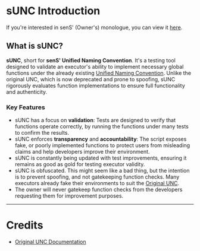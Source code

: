 # sUNC Introduction

If you're interested in senS' (Owner's) monologue, you can view it [here](./README-condensed.md).

## What is sUNC? 

**sUNC**, short for **senS' Unified Naming Convention**. It's a testing tool designed to validate an executor's ability to implement necessary global functions under the already existing [Unified Naming Convention](https://github.com/unified-naming-convention/NamingStandard/tree/main). Unlike the original UNC, which is now deprecated and prone to spoofing, sUNC rigorously evaluates function implementations to ensure full functionality and authenticity.

### Key Features

- sUNC has a focus on **validation**: Tests are designed to verify that functions operate correctly, by running the functions under many tests to confirm the results.
- sUNC enforces **transparency** and **accountability**: The script exposes fake, or poorly implemented functions to protect users from misleading claims and help developers improve their environment.
- sUNC is constantly being updated with test improvements, ensuring it remains as good as gold for testing executor validity.
- sUNC is obfuscated. This might seem like a bad thing, but the intention is to prevent spoofing, and not gatekeeping function checks. Many executors already fake their environments to suit the [Original UNC](https://github.com/unified-naming-convention/NamingStandard/tree/main).
- The owner will never gatekeep function checks from the developers requesting them for improvement purposes.

-----

# Credits

- [Original UNC Documentation](https://github.com/unified-naming-convention/NamingStandard/tree/main)
